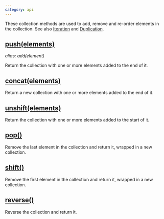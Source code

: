 ```yaml
---
category: api
---
```


These collection methods are used to add, remove and re-order elements in the collection. See also [Iteration](/api/#iteration) and [Duplication](/api/#duplicate).

## [push(elements)](/api/push/)
_alias: add(element)_

Return the collection with one or more elements added to the end of it.

## [concat(elements)](/api/concat/)

Return a new collection with one or more elements added to the end of it.

## [unshift(elements)](/api/unshift/)

Return the collection with one or more elements added to the start of it.

## [pop()](/api/pop/)

Remove the last element in the collection and return it, wrapped in a new collection.

## [shift()](/api/shift/)

Remove the first element in the collection and return it, wrapped in a new collection.

## [reverse()](/api/reverse/)

Reverse the collection and return it.
